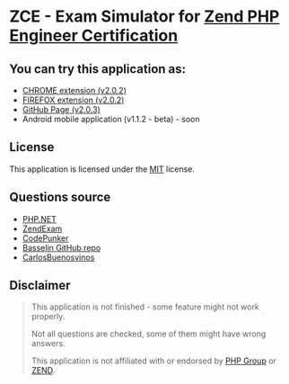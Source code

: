 # ZCE - Exam Simulator for [Zend PHP Engineer Certification](https://www.zend.com/en/services/certification/php-certification)

## You can try this application as: 

* [CHROME extension (v2.0.2)](https://chrome.google.com/webstore/detail/php-zend-certification-exam/kdjolhghoglghipajmbmlmldbpncimge)
* [FIREFOX extension (v2.0.2)](https://addons.mozilla.org/ro/firefox/addon/php-zend-certification-exam/)
* [GitHub Page (v2.0.3)](https://alceanicu.github.io/zce/)
* Android mobile application (v1.1.2 - beta) - soon

## License

This application is licensed under the [MIT](http://opensource.org/licenses/MIT) license.

## Questions source

* [PHP.NET](http://php.net/manual/en)
* [ZendExam](http://www.zendexam.com)
* [CodePunker](https://www.codepunker.com/learn/quizzes)
* [Basselin GitHub repo](https://github.com/basselin/php-certification-training)
* [CarlosBuenosvinos](https://fr.slideshare.net/carlosbuenosvinos/zend-php-53-demo-certification-test)

## Disclaimer

> This application is not finished - some feature might not work properly.
>
> Not all questions are checked, some of them might have wrong answers.
>
> This application is not affiliated with or endorsed by [PHP Group](https://www.php.net/) or [ZEND](https://www.zend.com/en).
